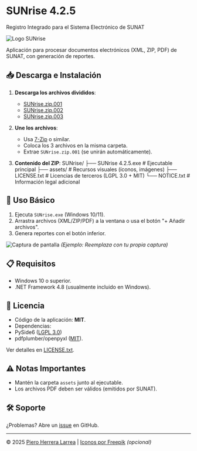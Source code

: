 # SUNrise 4.2.5
Registro Integrado para el Sistema Electrónico de SUNAT

![Logo SUNrise](assets/sunrise.png)

Aplicación para procesar documentos electrónicos (XML, ZIP, PDF) de SUNAT, con generación de reportes.

## 📥 Descarga e Instalación

1. **Descarga los archivos divididos**:
   - [SUNrise.zip.001](enlace_a_001)
   - [SUNrise.zip.002](enlace_a_002)
   - [SUNrise.zip.003](enlace_a_003)

2. **Une los archivos**:
   - Usa [7-Zip](https://www.7-zip.org/) o similar.
   - Coloca los 3 archivos en la misma carpeta.
   - Extrae `SUNrise.zip.001` (se unirán automáticamente).

3. **Contenido del ZIP**:
SUNrise/
├── SUNrise 4.2.5.exe # Ejecutable principal
├── assets/ # Recursos visuales (íconos, imágenes)
├── LICENSE.txt # Licencias de terceros (LGPL 3.0 + MIT)
└── NOTICE.txt # Información legal adicional


## 🚀 Uso Básico
1. Ejecuta `SUNrise.exe` (Windows 10/11).
2. Arrastra archivos (XML/ZIP/PDF) a la ventana o usa el botón "+ Añadir archivos".
3. Genera reportes con el botón inferior.

![Captura de pantalla](assets/sunrise_ui.png) *(Ejemplo: Reemplaza con tu propia captura)*

## 📋 Requisitos
- Windows 10 o superior.
- .NET Framework 4.8 (usualmente incluido en Windows).

## 📜 Licencia
- Código de la aplicación: **MIT**.
- Dependencias:
- PySide6 ([LGPL 3.0](https://www.gnu.org/licenses/lgpl-3.0.html))
- pdfplumber/openpyxl ([MIT](https://opensource.org/licenses/MIT)).

Ver detalles en [LICENSE.txt](LICENSE.txt).

## ⚠️ Notas Importantes
- Mantén la carpeta `assets` junto al ejecutable.
- Los archivos PDF deben ser válidos (emitidos por SUNAT).

## 🛠 Soporte
¿Problemas? Abre un [issue](https://github.com/tu-usuario/SUNrise/issues) en GitHub.

---
© 2025 [Piero Herrera Larrea](https://github.com/tu-usuario) | [Iconos por Freepik](https://www.flaticon.com) *(opcional)*
